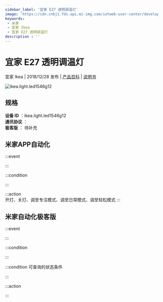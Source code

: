 ```yaml
---
sidebar_label: '宜家 E27 透明调温灯'
image: 'https://cdn.cnbj1.fds.api.mi-img.com/iotweb-user-center/developer_1678870987706wWoXX6Kj.png?GalaxyAccessKeyId=AKVGLQWBOVIRQ3XLEW&Expires=9223372036854775807&Signature=Xd8A0kf6bAj5wf+wRJy1j3ybZCE='
keywords: 
 - 米家
 - 宜家 Ikea
 - 宜家 E27 透明调温灯
description : ''
---
```

# 宜家 E27 透明调温灯

宜家 Ikea | 2018/12/28 发布 | [产品百科](https://home.mi.com/webapp/content/baike/product/index.html?model=ikea.light.led1546g12/) | [说明书](https://home.mi.com/views/introduction.html?model=ikea.light.led1546g12&region=cn)

![ikea.light.led1546g12](https://cdn.cnbj1.fds.api.mi-img.com/iotweb-user-center/developer_1678870987706wWoXX6Kj.png?GalaxyAccessKeyId=AKVGLQWBOVIRQ3XLEW&Expires=9223372036854775807&Signature=Xd8A0kf6bAj5wf+wRJy1j3ybZCE=)

## 规格  
> 
**设备 ID** ：ikea.light.led1546g12  
**通讯协议** ：  
**极客版**  ： 待补充 


## 米家APP自动化  

:::event  

:::

:::condition  

:::

:::action   
开灯、关灯、调至专注模式、调至日常模式、调至轻松模式
:::

## 米家自动化极客版  

:::event  

:::

:::condition  

:::

:::condition 可查询的状态条件  

:::

:::action  

:::

        
